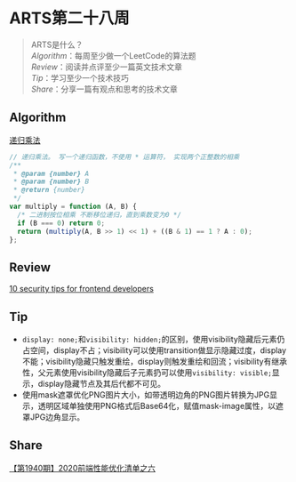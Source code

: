 # ARTS第二十八周

> ARTS是什么？  
  *Algorithm*：每周至少做一个LeetCode的算法题  
  *Review*：阅读并点评至少一篇英文技术文章  
  *Tip*：学习至少一个技术技巧  
  *Share*：分享一篇有观点和思考的技术文章  

## Algorithm

[递归乘法](https://leetcode-cn.com/problems/recursive-mulitply-lcci/)

```js
// 递归乘法。 写一个递归函数，不使用 * 运算符， 实现两个正整数的相乘
/**
 * @param {number} A
 * @param {number} B
 * @return {number}
 */
var multiply = function (A, B) {
  /* 二进制按位相乘 不断移位递归，直到乘数变为0 */
  if (B === 0) return 0;
  return (multiply(A, B >> 1) << 1) + ((B & 1) == 1 ? A : 0);
};
```

## Review

[10 security tips for frontend developers](https://hackernoon.com/10-security-tips-for-frontend-developers-oi4624ld)

## Tip

- `display: none;`和`visibility: hidden;`的区别，使用visibility隐藏后元素仍占空间，display不占；visibility可以使用transition做显示隐藏过度，display不能；visibility隐藏只触发重绘，display则触发重绘和回流；visibility有继承性，父元素使用visibility隐藏后子元素扔可以使用`visibility: visible;`显示，display隐藏节点及其后代都不可见。
- 使用mask遮罩优化PNG图片大小，如带透明边角的PNG图片转换为JPG显示，透明区域单独使用PNG格式后Base64化，赋值mask-image属性，以遮罩JPG边角显示。

## Share

[【第1940期】2020前端性能优化清单之六](https://mp.weixin.qq.com/s/GHUMw2RFK-sXklJTPqoMdg)
